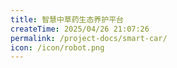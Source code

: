 ```yaml
---
title: 智慧中草药生态养护平台
createTime: 2025/04/26 21:07:26
permalink: /project-docs/smart-car/
icon: /icon/robot.png
---
```

